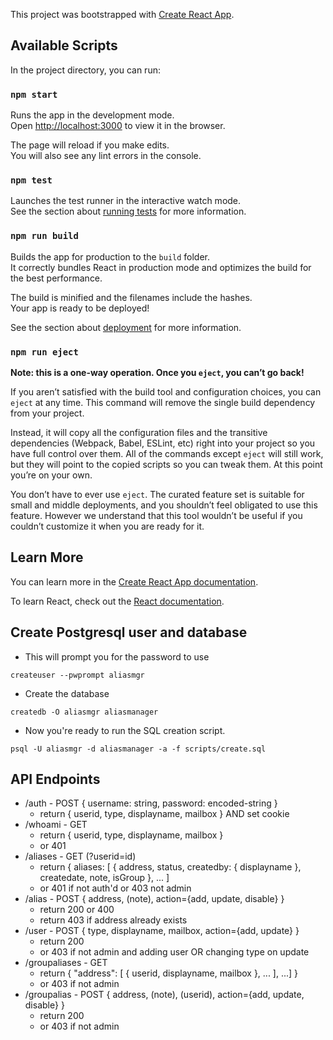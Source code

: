This project was bootstrapped with [Create React App](https://github.com/facebook/create-react-app).

## Available Scripts

In the project directory, you can run:

### `npm start`

Runs the app in the development mode.<br>
Open [http://localhost:3000](http://localhost:3000) to view it in the browser.

The page will reload if you make edits.<br>
You will also see any lint errors in the console.

### `npm test`

Launches the test runner in the interactive watch mode.<br>
See the section about [running tests](https://facebook.github.io/create-react-app/docs/running-tests) for more information.

### `npm run build`

Builds the app for production to the `build` folder.<br>
It correctly bundles React in production mode and optimizes the build for the best performance.

The build is minified and the filenames include the hashes.<br>
Your app is ready to be deployed!

See the section about [deployment](https://facebook.github.io/create-react-app/docs/deployment) for more information.

### `npm run eject`

**Note: this is a one-way operation. Once you `eject`, you can’t go back!**

If you aren’t satisfied with the build tool and configuration choices, you can `eject` at any time. This command will remove the single build dependency from your project.

Instead, it will copy all the configuration files and the transitive dependencies (Webpack, Babel, ESLint, etc) right into your project so you have full control over them. All of the commands except `eject` will still work, but they will point to the copied scripts so you can tweak them. At this point you’re on your own.

You don’t have to ever use `eject`. The curated feature set is suitable for small and middle deployments, and you shouldn’t feel obligated to use this feature. However we understand that this tool wouldn’t be useful if you couldn’t customize it when you are ready for it.

## Learn More

You can learn more in the [Create React App documentation](https://facebook.github.io/create-react-app/docs/getting-started).

To learn React, check out the [React documentation](https://reactjs.org/).

## Create Postgresql user and database

* This will prompt you for the password to use

`createuser --pwprompt aliasmgr`

* Create the database

`createdb -O aliasmgr aliasmanager`

* Now you're ready to run the SQL creation script.

`psql -U aliasmgr -d aliasmanager -a -f scripts/create.sql`

## API Endpoints

* /auth - POST { username: string, password: encoded-string }
  * return { userid, type, displayname, mailbox } AND set cookie
* /whoami - GET
  * return { userid, type, displayname, mailbox }
  * or 401
* /aliases - GET \(?userid=id\)
  * return { aliases: \[ { address, status, createdby: { displayname }, createdate, note, isGroup }, ... \]
  * or 401 if not auth'd or 403 not admin
* /alias - POST { address, \(note\), action={add, update, disable} }
  * return 200 or 400
  * return 403 if address already exists
* /user - POST { type, displayname, mailbox, action={add, update} }
  * return 200
  * or 403 if not admin and adding user OR changing type on update
* /groupaliases - GET
  * return { "address": \[ { userid, displayname, mailbox }, ... \], ...\] }
  * or 403 if not admin
* /groupalias - POST  { address, \(note\), \(userid\), action={add, update, disable} }
  * return 200
  * or 403 if not admin
